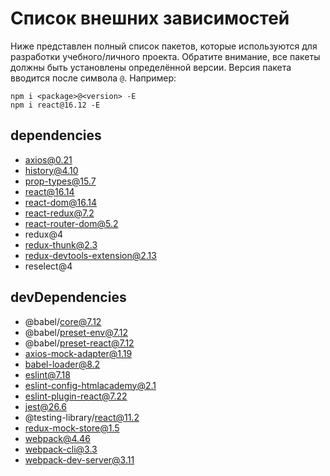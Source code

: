 # Список внешних зависимостей

Ниже представлен полный список пакетов, которые используются для разработки учебного/личного проекта. Обратите внимание, все пакеты должны быть установлены определённой версии. Версия пакета вводится после символа `@`. Например:

```
npm i <package>@<version> -E
npm i react@16.12 -E
```

## dependencies

- axios@0.21
- history@4.10
- prop-types@15.7
- react@16.14
- react-dom@16.14
- react-redux@7.2
- react-router-dom@5.2
- redux@4
- redux-thunk@2.3
- redux-devtools-extension@2.13
- reselect@4

## devDependencies

- @babel/core@7.12
- @babel/preset-env@7.12
- @babel/preset-react@7.12
- axios-mock-adapter@1.19
- babel-loader@8.2
- eslint@7.18
- eslint-config-htmlacademy@2.1
- eslint-plugin-react@7.22
- jest@26.6
- @testing-library/react@11.2
- redux-mock-store@1.5
- webpack@4.46
- webpack-cli@3.3
- webpack-dev-server@3.11

